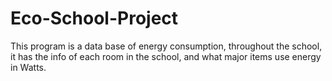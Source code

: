 # Eco-School-Project
This program is a data base of energy consumption, throughout the school, it has the info of each room in the school, and what major items use energy in Watts.
